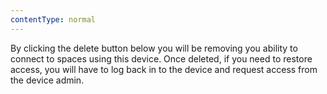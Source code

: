 ```yaml
---
contentType: normal
---
```


By clicking the delete button below you will be removing you ability to connect to spaces using this device. Once deleted, if you need to restore access, you will have to log back in to the device and request access from the device admin.
